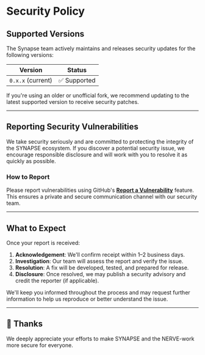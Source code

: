 # Security Policy

## Supported Versions

The Synapse team actively maintains and releases security updates for the
following versions:

| Version | Status |
|-|-|
| `0.x.x` (current) | ✅ Supported |

If you're using an older or unofficial fork, we recommend updating to the
latest supported version to receive security patches.

---

## Reporting Security Vulnerabilities

We take security seriously and are committed to protecting the integrity of
the SYNAPSE ecosystem. If you discover a potential security issue, we
encourage responsible disclosure and will work with you to resolve it as
quickly as possible.

### How to Report

Please report vulnerabilities using GitHub's
[**Report a Vulnerability**](https://github.com/kyprware/synapse/security/advisories/new)
feature. This ensures a private and secure communication channel with our
security team.

---

## What to Expect

Once your report is received:

1. **Acknowledgement**: We'll confirm receipt within 1–2 business days.
2. **Investigation**: Our team will assess the report and verify the issue.
3. **Resolution**: A fix will be developed, tested, and prepared for release.
4. **Disclosure**: Once resolved, we may publish a security advisory and
credit the reporter (if applicable).

We'll keep you informed throughout the process and may request further
information to help us reproduce or better understand the issue.

---

## 🙏 Thanks

We deeply appreciate your efforts to make SYNAPSE and the NERVE-work more
secure for everyone.
